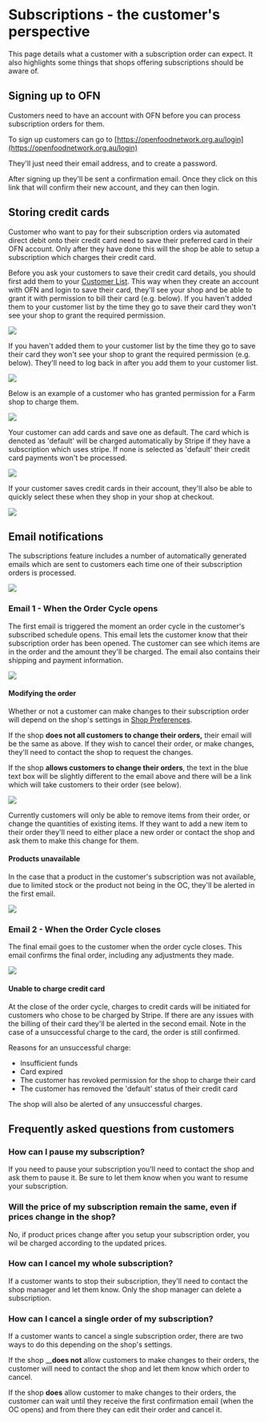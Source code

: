# Subscriptions - the customer's perspective

This page details what a customer with a subscription order can expect. It also highlights some things that shops offering subscriptions should be aware of.

## Signing up to OFN

Customers need to have an account with OFN before you can process subscription orders for them.

To sign up customers can go to [https://openfoodnetwork.org.au/login](https://openfoodnetwork.org.au/login)

They'll just need their email address, and to create a password. 

After signing up they'll be sent a confirmation email. Once they click on this link that will confirm their new account, and they can then login.

## Storing credit cards

Customer who want to pay for their subscription orders via automated direct debit onto their credit card need to save their preferred card in their OFN account. Only after they have done this will the shop be able to setup a subscription which charges their credit card.

Before you ask your customers to save their credit card details, you should first add them to your [Customer List](../shop-setup/customers.md). This way when they create an account with OFN and login to save their card, they'll see your shop and be able to grant it with permission to bill their card \(e.g. below\). If you haven't added them to your customer list by the time they go to save their card they won't see your shop to grant the required permission.

![](../../.gitbook/assets/image%20%2816%29.png)

If you haven't added them to your customer list by the time they go to save their card they won't see your shop to grant the required permission \(e.g. below\). They'll need to log back in after you add them to your customer list.

![](../../.gitbook/assets/image%20%2810%29.png)

Below is an example of a customer who has granted permission for a Farm shop to charge them.

![](../../.gitbook/assets/image%20%2811%29.png)

Your customer can add cards and save one as default. The card which is denoted as 'default' will be charged automatically by Stripe if they have a subscription which uses stripe. If none is selected as 'default' their credit card payments won't be processed.

![](../../.gitbook/assets/image%20%2813%29.png)

If your customer saves credit cards in their account, they'll also be able to quickly select these when they shop in your shop at checkout.

![](../../.gitbook/assets/image.png)



## Email notifications

The subscriptions feature includes a number of automatically generated emails which are sent to customers each time one of their subscription orders is processed.



![](../../.gitbook/assets/image%20%288%29.png)

### Email 1 - When the Order Cycle opens

The first email is triggered the moment an order cycle in the customer's subscribed schedule opens. This email lets the customer know that their subscription order has been opened. The customer can see which items are in the order and the amount they'll be charged. The email also contains their shipping and payment information.

![](../../.gitbook/assets/image%20%281%29.png)

#### Modifying the order

Whether or not a customer can make changes to their subscription order will depend on the shop's settings in [Shop Preferences](../../basic-features/enterprise-settings.md#shop-preferences).

If the shop **does not all customers to change their orders,** their email will be the same as above. If they wish to cancel their order, or make changes, they'll need to contact the shop to request the changes.

If the shop **allows customers to change their orders**, the text in the blue text box will be slightly different to the email above and there will be a link which will take customers to their order \(see below\). 

![](../../.gitbook/assets/image%20%287%29.png)

Currently customers will only be able to remove items from their order, or change the quantities of existing items. If they want to add a new item to their order they'll need to either place a new order or contact the shop and ask them to make this change for them.

#### Products unavailable

In the case that a product in the customer's subscription was not available, due to limited stock or the product not being in the OC, they'll be alerted in the first email.

![](../../.gitbook/assets/image%20%2812%29.png)

### Email 2 - When the Order Cycle closes

The final email goes to the customer when the order cycle closes. This email confirms the final order, including any adjustments they made. 

![](../../.gitbook/assets/image%20%286%29.png)

#### Unable to charge credit card

At the close of the order cycle, charges to credit cards will be initiated for customers who chose to be charged by Stripe. If there are any issues with the billing of their card they'll be alerted in the second email. Note in the case of a unsuccessful charge to the card, the order is still confirmed.

Reasons for an unsuccessful charge:

* Insufficient funds
* Card expired
* The customer has revoked permission for the shop to charge their card
* The customer has removed the 'default' status of their credit card

The shop will also be alerted of any unsuccessful charges.

## Frequently asked questions from customers

### How can I pause my subscription?

If you need to pause your subscription you'll need to contact the shop and ask them to pause it. Be sure to let them know when you want to resume your subscription.

### Will the price of my subscription remain the same, even if prices change in the shop?

No, if product prices change after you setup your subscription order, you wil be charged according to the updated prices.

### How can I cancel my whole subscription?

If a customer wants to stop their subscription, they'll need to contact the shop manager and let them know. Only the shop manager can delete a subscription.

### How can I cancel a single order of my subscription?

If a customer wants to cancel a single subscription order, there are two ways to do this depending on the shop's settings. 

If the shop __**does not** allow customers to make changes to their orders, the customer will need to contact the shop and let them know which order to cancel. 

If the shop **does** allow customer to make changes to their orders, the customer can wait until they receive the first confirmation email \(when the OC opens\) and from there they can edit their order and cancel it.

